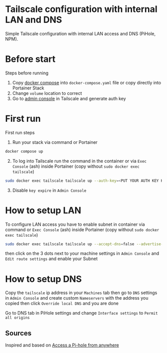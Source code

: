 # Tailscale configuration with internal LAN and DNS

Simple Tailscale configuration with internal LAN access and DNS (PiHole, NPM).

# Before start

Steps before running

1. Copy [docker compose](docker-compose.example.yaml) into `docker-compose.yaml` file or copy directly into Portainer Stack
2. Change `volume` location to correct
3. Go to [admin console](https://login.tailscale.com/admin/settings/keys) in Tailscale and generate auth key

# First run

First run steps

1. Run your stack via command or Portainer
```bash
docker compose up
```
2. To log into Tailscale run the command in the container or via `Exec Console` (ash) inside Portainer (copy without `sudo docker exec tailscale`)

```bash
sudo docker exec tailscale tailscale up --auth-key=<PUT YOUR AUTH KEY HERE>
```

3. Disable `key expire` in `Admin Console`

# How to setup LAN

To configure LAN access you have to enable subnet in container via command or `Exec Console` (ash) inside Portainer (copy without `sudo docker exec tailscale`)

```bash
sudo docker exec tailscale tailscale up --accept-dns=false --advertise-routes=192.168.1.0/24
```

then click on the 3 dots next to your machine settings in `Admin Console` and `Edit route settings` and enable your Subnet

# How to setup DNS

Copy the `tailscale` ip address in your `Machines` tab then go to `DNS` settings in `Admin Console` and create custom `Nameservers` with the address you copied then click `Override local DNS` and you are done

Go to DNS tab in PiHole settings and change `Interface settings` to `Permit all origins`

## Sources

Inspired and based on [Access a Pi-hole from anywhere](https://tailscale.com/kb/1114/pi-hole/)